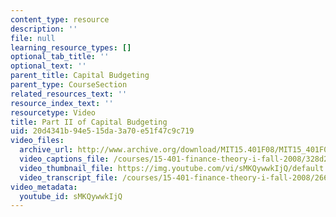 ```yaml
---
content_type: resource
description: ''
file: null
learning_resource_types: []
optional_tab_title: ''
optional_text: ''
parent_title: Capital Budgeting
parent_type: CourseSection
related_resources_text: ''
resource_index_text: ''
resourcetype: Video
title: Part II of Capital Budgeting
uid: 20d4341b-94e5-15da-3a70-e51f47c9c719
video_files:
  archive_url: http://www.archive.org/download/MIT15.401F08/MIT15_401F08_ses18_300k.mp4
  video_captions_file: /courses/15-401-finance-theory-i-fall-2008/328d24a6f7db5b25981197b8ca27077a_sMKQywwkIjQ.vtt
  video_thumbnail_file: https://img.youtube.com/vi/sMKQywwkIjQ/default.jpg
  video_transcript_file: /courses/15-401-finance-theory-i-fall-2008/26609c50a3942bb727cbc6fdbd649070_sMKQywwkIjQ.pdf
video_metadata:
  youtube_id: sMKQywwkIjQ
---
```

